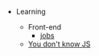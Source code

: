 - Learning

  - Front-end
    - [jobs](../MyNote/findJob/找工作记录.md)
  - [You don't know JS](../MyNote/ReadBooks/你不知道的JS上.md)
